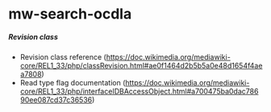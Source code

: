 # mw-search-ocdla

##### Revision class
- Revision class reference (https://doc.wikimedia.org/mediawiki-core/REL1_33/php/classRevision.html#ae0f1464d2b5b5a0e48d1654f4aea7808)
- Read type flag documentation (https://doc.wikimedia.org/mediawiki-core/REL1_33/php/interfaceIDBAccessObject.html#a700475ba0dac78690ee087cd37c36536)